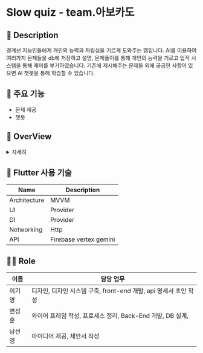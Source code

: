 # Slow quiz - team.아보카도

## :loudspeaker: Description
경계선 지능인들에게 개인의 능력과 자립심을 기르게 도와주는 앱입니다.
AI를 이용하여 여러가지 문제들을 db에 저장하고 설명, 문제풀이를 통해 개인의 능력을 기르고 업적 시스템을 통해 재미를 부가하였습니다.
기존에 제시해주는 문제들 외에 궁금한 사항이 있으면 AI 챗봇을 통해 학습할 수 있습니다. 


## :mega: 주요 기능

  - 문제 제공
  - 챗봇

## :mag_right: OverView

<details>
    <summary>자세히</summary>
### 0. 스플래쉬 화면
<img src="https://github.com/user-attachments/assets/4193c097-2f18-4a36-ab72-8ba0333d0c91" width="200" height="400">

### 1. 로그인 화면
<img src="https://github.com/user-attachments/assets/4830672f-8345-4ad2-ba1a-57263cf11cc7" width="200" height="400">

### 2. 회원가입 화면
<img src="https://github.com/user-attachments/assets/abfc96b9-b4fc-4d6a-a933-2bd644ca22b6" width="200" height="400">

### 3. Home 화면
<img src="https://github.com/user-attachments/assets/977a55cb-e8c9-4b81-b39f-bc93697c6ab9" width="200" height="400">

### 4. 문제 리스트 화면
<img src="https://github.com/user-attachments/assets/ae759507-9019-48bf-98a0-c666896ef017" width="200" height="400">

### 5. 설명 화면
<img src="https://github.com/user-attachments/assets/84275bd3-7c02-43ac-95bb-5a100b6736c3" width="200" height="400">

### 6. 문제 화면
<img src="https://github.com/user-attachments/assets/860d0d7d-1d1d-4438-aa2e-61236d484d1c" width="200" height="400">

### 7. Profile 화면
<img src="https://github.com/user-attachments/assets/f490398a-6d67-4e76-9447-14c52c03e970" width="200" height="400">

### 8. 발자취 화면
<img src="https://github.com/user-attachments/assets/40139f64-bd39-4fc2-8257-319591997309" width="200" height="400">

### 9. 업적 화면
<img src="https://github.com/user-attachments/assets/822ed03e-cda3-4d51-b128-4751d6570778" width="200" height="400">

</details>

 ## :iphone: Flutter 사용 기술

| Name             | Description             |
| ---------------- | ----------------------- |
| Architecture     | MVVM                    |
| UI               | Provider                |
| DI               | Provider                |
| Networking       | Http                    |    
| API              | Firebase vertex gemini  |


## 🙋‍♂️ Role

|  이름  | 담당 업무 |
| ------ | ------ |
|  이기영  | 디자인, 디자인 시스템 구축, front-end 개발, api 명세서 초안 작성 |
|  변성훈  | 와이어 프레임 작성, 프로세스 정리, Back-End 개발, DB 설계,  |
|  남선영  | 아이디어 제공, 제안서 작성 |

<br>
